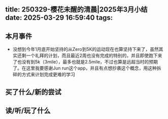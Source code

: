 title: 250329-樱花未醒的清晨|2025年3月小结
date: 2025-03-29 16:59:40
tags:
---
## 本月事件

- 没想到今年1月底开始坚持的从Zero到5K的运动现在也算坚持下来了，虽然其实还剩一个礼拜的计划，而且最近2周也没有完成的特别的，并且即使跑下来了也没有到5k（3mile），最多也就是2.5mile，不过也算是远超当时的预期了。在这里我要感谢Jun run这个app，并且有点想抄袭这个概念，用这种拆碎的方式来计划完成更难的学习

## 买了什么/新的尝试



## 读/听/玩了什么

